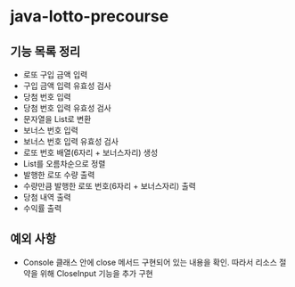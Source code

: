# java-lotto-precourse

## 기능 목록 정리
- 로또 구입 금액 입력
- 구입 금액 입력 유효성 검사
- 당첨 번호 입력
- 당첨 번호 입력 유효성 검사
- 문자열을 List<Integer>로 변환 
- 보너스 번호 입력
- 보너스 번호 입력 유효성 검사
- 로또 번호 배열(6자리 + 보너스자리) 생성
- List<Integer>를 오름차순으로 정렬
- 발행한 로또 수량 출력
- 수량만큼 발행한 로또 번호(6자리 + 보너스자리) 출력
- 당첨 내역 출력
- 수익률 출력

## 예외 사항
- Console 클래스 안에 close 메서드 구현되어 있는 내용을 확인. 따라서 리소스 절약을 위해 CloseInput 기능을 추가 구현